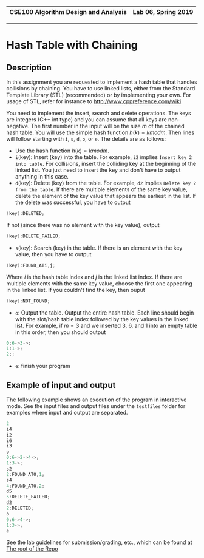 | CSE100 Algorithm Design and Analysis | Lab 06, Spring 2019 |
| -- | -- |

---

# Hash Table with Chaining

## Description

In this assignment you are requested to implement a hash table that handles collisions by chaining. You have to use linked lists, either from the Standard Template Library (STL) (recommended) or by implementing your own. For usage of STL, refer for instance to http://www.cppreference.com/wiki

You need to implement the insert, search and delete operations. The keys are integers (C++ int type) and you can assume that all keys are non-negative. The first number in the input will be the size $m$ of the chained hash table. You will use the simple hash function $h(k) = k mod m$. Then lines will follow starting with `i`, `s`, `d`, `o`, or `e`. The details are as follows:

+ Use the hash function $h(k) = k mod m$.
+ `i`(key): Insert (key) into the table. For example, `i2` implies `Insert key 2 into table`. For collisions, insert the colliding key at the beginning of the linked list. You just need to insert the key and don't have to output anything in this case.
+ `d`(key): Delete (key) from the table. For example, `d2` implies `Delete key 2 from the table`. If there are multiple elements of the same key value, delete the element of the key value that appears the earliest in the list. If the delete was successful, you have to output

```c++
(key):DELETED;
```

If not (since there was no element with the key value), output

```c++
(key):DELETE_FAILED;
```

+ `s`(key): Search (key) in the table. If there is an element with the key value, then you have to output

```c++
(key):FOUND_ATi,j;
```

Where $i$ is the hash table index and $j$ is the linked list index. If there are multiple elements with the same key value, choose the first one appearing in the linked list. If you couldn't find the key, then ouput

```c++
(key):NOT_FOUND;
```

+ `o`: Output the table. Output the entire hash table. Each line should begin with the slot/hash table index followed by the key values in the linked list. For example, if $m = 3$ and we inserted $3$, $6$, and $1$ into an empty table in this order, then you should output
  
```c++
0:6->3->;
1:1->;
2:;
```

+ `e`: finish your program

## Example of input and output

The following example shows an execution of the program in interactive mode. See the input files and output files under the `testfiles` folder for examples where input and output are separated.

```c++
2
i4
i2
i6
i3
o
0:6->2->4->;
1:3->;
s2
2:FOUND_AT0,1;
s4
4:FOUND_AT0,2;
d5
5:DELETE_FAILED;
d2
2:DELETED;
o
0:6->4->;
1:3->;
e
```

See the lab guidelines for submission/grading, etc., which can be found at [The root of the Repo](https://github.com/adriandarian/CSE100/labs)
